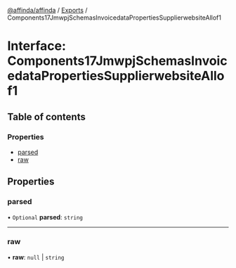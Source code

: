 [@affinda/affinda](../README.md) / [Exports](../modules.md) / Components17JmwpjSchemasInvoicedataPropertiesSupplierwebsiteAllof1

# Interface: Components17JmwpjSchemasInvoicedataPropertiesSupplierwebsiteAllof1

## Table of contents

### Properties

- [parsed](Components17JmwpjSchemasInvoicedataPropertiesSupplierwebsiteAllof1.md#parsed)
- [raw](Components17JmwpjSchemasInvoicedataPropertiesSupplierwebsiteAllof1.md#raw)

## Properties

### parsed

• `Optional` **parsed**: `string`

___

### raw

• **raw**: ``null`` \| `string`
